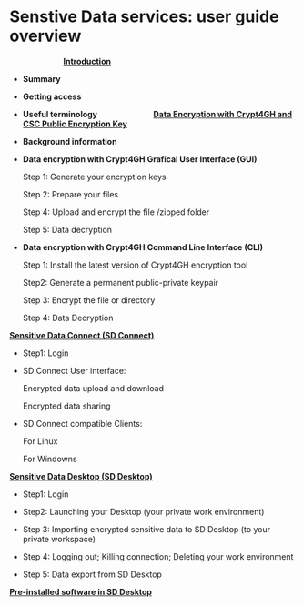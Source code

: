 
# Senstive Data services: user guide overview
&nbsp; 
&nbsp; 
&nbsp; 
&nbsp; 
&nbsp; 
&nbsp; 
&nbsp; 
&nbsp; 
&nbsp; 
&nbsp; 
&nbsp; 
&nbsp; 
**[Introduction](./sd_connect.md)**
&nbsp; 
&nbsp; 
&nbsp; 
&nbsp; 
   * **Summary**
   
   * **Getting access**
   
   * **Useful terminology**
&nbsp; 
&nbsp; 
&nbsp; 
&nbsp; 
&nbsp; 
&nbsp; 
&nbsp; 
&nbsp; 
&nbsp; 
&nbsp; 
&nbsp; 
&nbsp;
**[Data Encryption with Crypt4GH and CSC Public Encryption Key](./data_encryption.md)**
&nbsp; 
&nbsp; 
&nbsp; 
&nbsp; 
  * **Background information**
  
  * **Data encryption with Crypt4GH Grafical User Interface (GUI)**

     Step 1: Generate your encryption keys
     
     Step 2: Prepare your files
     
     Step 4: Upload and encrypt the file /zipped folder
     
     Step 5: Data decryption
  
  * **Data encryption with Crypt4GH Command Line Interface (CLI)**
  
     Step 1: Install the latest version of Crypt4GH encryption tool
     
     Step2:  Generate a permanent public-private keypair
  
     Step 3: Encrypt the file or directory
     
     Step 4: Data Decryption








**[Sensitive Data Connect (SD Connect)](./sd_connect.md)**
   
   * Step1: Login
   
   *  SD Connect User interface:
   
       Encrypted data upload and download
       
       Encrypted data sharing 
       
   * SD Connect  compatible Clients:
   
       For Linux
       
       For Windowns
   
 
 
 
 
 
          


**[Sensitive Data Desktop (SD Desktop)](./sd_desktop.md)**

* Step1: Login

* Step2: Launching your Desktop (your private work environment)

* Step 3: Importing encrypted sensitive data to SD Desktop (to your private workspace)

* Step 4: Logging out; Killing connection; Deleting your work environment

* Step 5: Data export from SD Desktop




**[Pre-installed software in SD Desktop](./pre-installed_software.md)**





